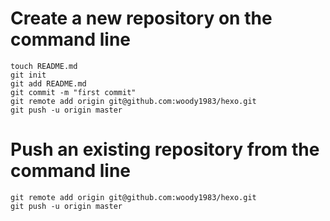 # Create a new repository on the command line

```
touch README.md
git init
git add README.md
git commit -m "first commit"
git remote add origin git@github.com:woody1983/hexo.git
git push -u origin master
```

# Push an existing repository from the command line

```
git remote add origin git@github.com:woody1983/hexo.git
git push -u origin master
```

